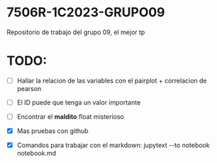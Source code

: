 # 7506R-1C2023-GRUPO09
Repositorio de trabajo del grupo 09, el mejor tp

# TODO:
- [ ] Hallar la relacion de las variables con el pairplot + correlacion de pearson
- [ ] El ID puede que tenga un valor importante
- [ ] Encontrar el **maldito** float misterioso
- [x] Mas pruebas con github 
- [x] Comandos para trabajar con el markdown: jupytext --to notebook notebook.md


